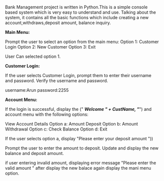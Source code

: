 Bank Management project is written in Python.This is a simple console based system which is very easy to understand and use. Talking about the system, it contains all the basic functions which include creating a new account,withdraws,deposit amount, balance inquiry.

**Main Menu:**

Prompt the user to select an option from the main menu:
Option 1: Customer Login
Option 2: New Customer
Option 3: Exit

User Can selected option 1.

**Customer Login:**

If the user selects Customer Login, prompt them to enter their username and password.
Verify the username and password.


username:Arun
password:2255

**Account Menu:**

If the login is successful, display the (" *****Welcome  " + CustName, "*****") and account menu with the following options:

 View Account Details
Option a: Amount Deposit
Option b: Amount Withdrawal
Option c: Check Balance
Option d: Exit

If the user selects option a,
display "Please enter your deposit amount "))

Prompt the user to enter the amount to deposit.
Update and display the new balance and deposit amount.

if user entering invalid amount, displaying error message "Please enter the valid amount "
after display the new balace again display the mani menu option.





